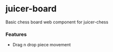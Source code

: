 # juicer-board

Basic chess board web component for juicer-chess

### Features

- Drag n drop piece movement
